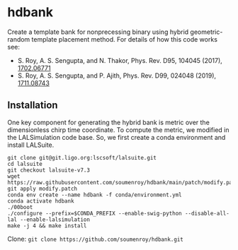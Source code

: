 # hdbank


Create a template bank for nonprecessing binary using hybrid geometric-random template placement method.
For details of how this code works see:
*  S. Roy, A. S. Sengupta, and N. Thakor, Phys. Rev. D95, 104045 (2017), [1702.06771](https://arxiv.org/abs/1702.06771)
*  S. Roy, A. S. Sengupta,  and P. Ajith, Phys. Rev. D99, 024048 (2019), [1711.08743](https://arxiv.org/abs/1711.08743)


## Installation
One key component for generating the hybrid bank is metric over the dimensionless chirp time coordinate. To compute the metric, we modified in the LALSimulation code base. So, we first create a conda environment and install LALSuite.

```
git clone git@git.ligo.org:lscsoft/lalsuite.git
cd lalsuite
git checkout lalsuite-v7.3
wget https://raw.githubusercontent.com/soumenroy/hdbank/main/patch/modify.patch
git apply modify.patch
conda env create --name hdbank -f conda/environment.yml
conda activate hdbank
./00boot
./configure --prefix=$CONDA_PREFIX --enable-swig-python --disable-all-lal --enable-lalsimulation
make -j 4 && make install
```

Clone: `git clone https://github.com/soumenroy/hdbank.git`

